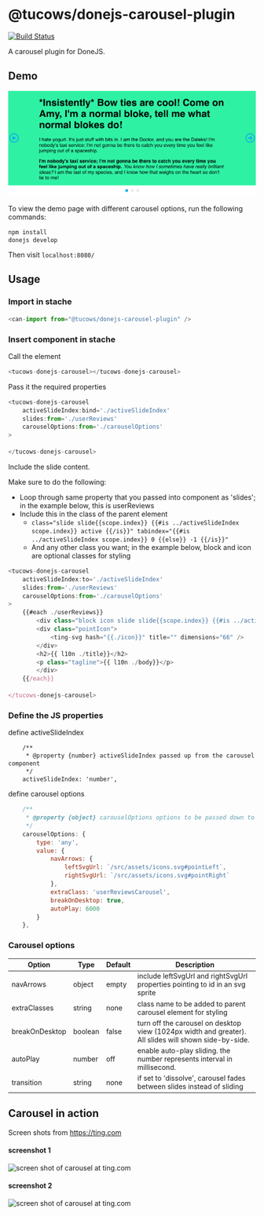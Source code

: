 # @tucows/donejs-carousel-plugin

[![Build Status](https://travis-ci.org/tucows/donejs-carousel-plugin.svg?branch=master)](https://travis-ci.org/tucows/donejs-carousel-plugin)

A carousel plugin for DoneJS.

## Demo

![Autplay Carousel Demo](carousel-slide-autoplay.gif)

To view the demo page with different carousel options, run the following commands:

```
npm install
donejs develop
```

Then visit `localhost:8080/`

## Usage

### Import in stache

```js
<can-import from="@tucows/donejs-carousel-plugin" />
```

### Insert component in stache 

Call the element

```js
<tucows-donejs-carousel></tucows-donejs-carousel>
```

Pass it the required properties

```js
<tucows-donejs-carousel
    activeSlideIndex:bind='./activeSlideIndex'
    slides:from='./userReviews'
    carouselOptions:from='./carouselOptions'
>

</tucows-donejs-carousel>
```

Include the slide content. 

Make sure to do the following:

* Loop through same property that you passed into component as 'slides'; in the example below, this is userReviews
* Include this in the class of the parent element
    * ```class="slide slide{{scope.index}} {{#is ../activeSlideIndex scope.index}} active {{/is}}" tabindex="{{#is ../activeSlideIndex scope.index}} 0 {{else}} -1 {{/is}}"```
    * And any other class you want; in the example below, block and icon are optional classes for styling

```js
<tucows-donejs-carousel
    activeSlideIndex:to='./activeSlideIndex'
    slides:from='./userReviews'
    carouselOptions:from='./carouselOptions'
>
    {{#each ./userReviews}}
        <div class="block icon slide slide{{scope.index}} {{#is ../activeSlideIndexAltTest scope.index}} active {{/is}}" tabindex="{{#is ../activeSlideIndexAltTest scope.index}} 0 {{else}} -1 {{/is}}">
        <div class="pointIcon">
            <ting-svg hash="{{./icon}}" title="" dimensions="66" />
        </div>
        <h2>{{ l10n ./title}}</h2>
        <p class="tagline">{{ l10n ./body}}</p>
        </div>
    {{/each}}

</tucows-donejs-carousel>
```

### Define the JS properties 

define activeSlideIndex

```Js 
    /**
     * @property {number} activeSlideIndex passed up from the carousel component
     */
    activeSlideIndex: 'number',
```

define carousel options 

```js
    /**
     * @property {object} carouselOptions options to be passed down to carousel component
     */
    carouselOptions: {
        type: 'any',
        value: {
            navArrows: {
                leftSvgUrl: `/src/assets/icons.svg#pointLeft`,
                rightSvgUrl: `/src/assets/icons.svg#pointRight`
			},
            extraClass: 'userReviewsCarousel',
            breakOnDesktop: true,
            autoPlay: 6000
        }
    },
```

 ### Carousel options

Option | Type | Default | Description
------ | ---- | ------- | -----------
navArrows | object | empty | include leftSvgUrl and rightSvgUrl properties pointing to id in an svg sprite
extraClasses | string | none | class name to be added to parent carousel element for styling
breakOnDesktop | boolean | false |  turn off the carousel on desktop view (1024px width and greater). All slides will shown side-by-side.
autoPlay | number | off | enable auto-play sliding. the number represents interval in millisecond.
transition | string | none | if set to 'dissolve', carousel fades between slides instead of sliding

## Carousel in action

Screen shots from https://ting.com

#### screenshot 1

<img src="https://user-images.githubusercontent.com/20194649/41558218-23029dcc-730e-11e8-8dd9-08403c426f24.png" alt="screen shot of carousel at ting.com" width="700px"/>

#### screenshot 2

<img src="https://user-images.githubusercontent.com/20194649/41559658-a84e7e5c-7312-11e8-9d32-30b3a8fb2742.png" alt="screen shot of carousel at ting.com" width="530px"/>

